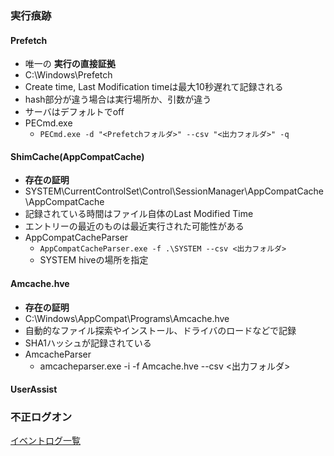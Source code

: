 ### 実行痕跡
#### Prefetch
* 唯一の __実行の直接証拠__
* C:\Windows\Prefetch
* Create time, Last Modification timeは最大10秒遅れて記録される
* hash部分が違う場合は実行場所か、引数が違う
* サーバはデフォルトでoff
* PECmd.exe
  * `PECmd.exe -d "<Prefetchフォルダ>" --csv "<出力フォルダ>" -q`

#### ShimCache(AppCompatCache)
* __存在の証明__
* SYSTEM\CurrentControlSet\Control\SessionManager\AppCompatCache\AppCompatCache
* 記録されている時間はファイル自体のLast Modified Time
* エントリーの最近のものは最近実行された可能性がある
* AppCompatCacheParser
  * `AppCompatCacheParser.exe -f .\SYSTEM --csv <出力フォルダ>`
  * SYSTEM hiveの場所を指定 


#### Amcache.hve
* __存在の証明__
* C:\Windows\AppCompat\Programs\Amcache.hve
* 自動的なファイル探索やインストール、ドライバのロードなどで記録
* SHA1ハッシュが記録されている
* AmcacheParser
  * amcacheparser.exe -i -f Amcache.hve --csv <出力フォルダ> 

#### UserAssist

### 不正ログオン
[イベントログ一覧](/イベントログ.)
